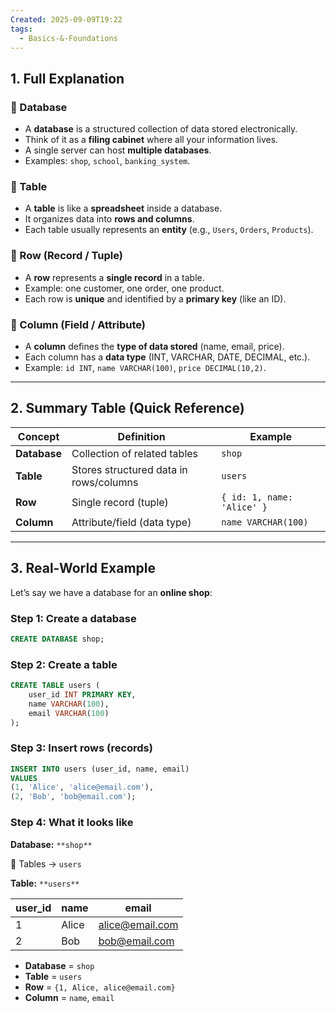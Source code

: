 ```yaml
---
Created: 2025-09-09T19:22
tags:
  - Basics-&-Foundations
---
```

## 1. Full Explanation

### 🔹 Database

- A **database** is a structured collection of data stored electronically.
- Think of it as a **filing cabinet** where all your information lives.
- A single server can host **multiple databases**.
- Examples: `shop`, `school`, `banking_system`.

### 🔹 Table

- A **table** is like a **spreadsheet** inside a database.
- It organizes data into **rows and columns**.
- Each table usually represents an **entity** (e.g., `Users`, `Orders`, `Products`).

### 🔹 Row (Record / Tuple)

- A **row** represents a **single record** in a table.
- Example: one customer, one order, one product.
- Each row is **unique** and identified by a **primary key** (like an ID).

### 🔹 Column (Field / Attribute)

- A **column** defines the **type of data stored** (name, email, price).
- Each column has a **data type** (INT, VARCHAR, DATE, DECIMAL, etc.).
- Example: `id INT`, `name VARCHAR(100)`, `price DECIMAL(10,2)`.

---

## 2. Summary Table (Quick Reference)

|**Concept**|**Definition**|**Example**|
|---|---|---|
|**Database**|Collection of related tables|`shop`|
|**Table**|Stores structured data in rows/columns|`users`|
|**Row**|Single record (tuple)|`{ id: 1, name: 'Alice' }`|
|**Column**|Attribute/field (data type)|`name VARCHAR(100)`|

---

## 3. Real-World Example

Let’s say we have a database for an **online shop**:

### Step 1: Create a database

```SQL
CREATE DATABASE shop;

```

### Step 2: Create a table

```SQL
CREATE TABLE users (
    user_id INT PRIMARY KEY,
    name VARCHAR(100),
    email VARCHAR(100)
);

```

### Step 3: Insert rows (records)

```SQL
INSERT INTO users (user_id, name, email)
VALUES
(1, 'Alice', 'alice@email.com'),
(2, 'Bob', 'bob@email.com');

```

### Step 4: What it looks like

**Database:** `**shop**`

📂 Tables → `users`

**Table:** `**users**`

|user_id|name|email|
|---|---|---|
|1|Alice|alice@email.com|
|2|Bob|bob@email.com|

- **Database** = `shop`
- **Table** = `users`
- **Row** = `{1, Alice, alice@email.com}`
- **Column** = `name`, `email`